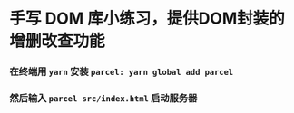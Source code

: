 # 手写 DOM 库小练习，提供DOM封装的增删改查功能
### 在终端用 `yarn` 安装 `parcel: yarn global add parcel` 
### 然后输入 `parcel src/index.html` 启动服务器
